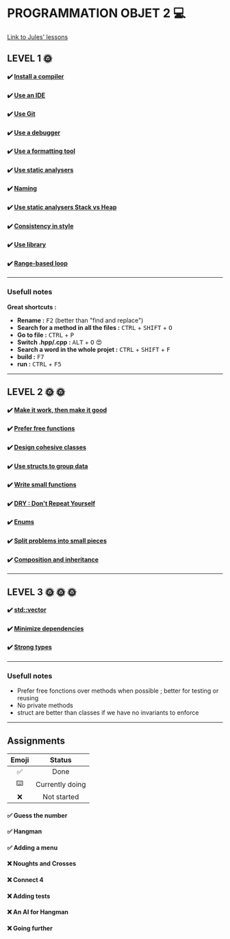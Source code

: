 # PROGRAMMATION OBJET 2 💻
[Link to Jules' lessons](https://julesfouchy.github.io/Learn--Clean-Code-With-Cpp/) 

## LEVEL 1 :sun_with_face:

#### :heavy_check_mark: [Install a compiler](https://julesfouchy.github.io/Learn--Clean-Code-With-Cpp/lessons/install-a-compiler/)

#### :heavy_check_mark: [Use an IDE](https://julesfouchy.github.io/Learn--Clean-Code-With-Cpp/lessons/ide/)

#### :heavy_check_mark: [Use Git](https://julesfouchy.github.io/Learn--Clean-Code-With-Cpp/lessons/git/) 

#### :heavy_check_mark: [Use a debugger](https://julesfouchy.github.io/Learn--Clean-Code-With-Cpp/lessons/debugger/) 

#### :heavy_check_mark: [Use a formatting tool](https://julesfouchy.github.io/Learn--Clean-Code-With-Cpp/lessons/formatting-tool/) 

#### :heavy_check_mark: [Use static analysers](https://julesfouchy.github.io/Learn--Clean-Code-With-Cpp/lessons/static-analysers/) 

#### :heavy_check_mark: [Naming](https://julesfouchy.github.io/Learn--Clean-Code-With-Cpp/lessons/naming/) 

#### :heavy_check_mark: [Use static analysers Stack vs Heap](https://julesfouchy.github.io/Learn--Clean-Code-With-Cpp/lessons/stack-vs-heap/) 

#### :heavy_check_mark: [Consistency in style](https://julesfouchy.github.io/Learn--Clean-Code-With-Cpp/lessons/consistency-in-style/) 

#### :heavy_check_mark: [Use library](https://julesfouchy.github.io/Learn--Clean-Code-With-Cpp/lessons/use-libraries/)

#### :heavy_check_mark: [Range-based loop](https://julesfouchy.github.io/Learn--Clean-Code-With-Cpp/lessons/range-based-for-loop/)

---

### Usefull notes

**Great shortcuts :**
- **Rename :** <kbd>F2</kbd> (better than "find and replace")
- **Search for a method in all the files :** <kbd>CTRL</kbd> + <kbd>SHIFT</kbd> + <kbd>O</kbd> 
- **Go to file :** <kbd>CTRL</kbd> + <kbd>P</kbd> 
- **Switch .hpp/.cpp :** <kbd>ALT</kbd> + <kbd>O</kbd>  :heart_eyes:
- **Search a word in the whole projet :**  <kbd>CTRL</kbd> + <kbd>SHIFT</kbd> + <kbd>F</kbd>
- **build :** <kbd>F7</kbd>
- **run :** <kbd>CTRL</kbd> + <kbd>F5</kbd>

---

## LEVEL 2 :sun_with_face: :sun_with_face:

#### :heavy_check_mark: [Make it work, then make it good](https://julesfouchy.github.io/Learn--Clean-Code-With-Cpp/lessons/make-it-work-then-make-it-good/) 

#### :heavy_check_mark: [Prefer free functions](https://julesfouchy.github.io/Learn--Clean-Code-With-Cpp/lessons/prefer-free-functions/) 

#### :heavy_check_mark: [Design cohesive classes](https://julesfouchy.github.io/Learn--Clean-Code-With-Cpp/lessons/design-cohesive-classes/)

#### :heavy_check_mark: [Use structs to group data](https://julesfouchy.github.io/Learn--Clean-Code-With-Cpp/lessons/use-structs-to-group-data/) 

#### :heavy_check_mark: [Write small functions](https://julesfouchy.github.io/Learn--Clean-Code-With-Cpp/lessons/write-small-functions/) 

#### :heavy_check_mark: [DRY : Don't Repeat Yourself](https://julesfouchy.github.io/Learn--Clean-Code-With-Cpp/lessons/dry-dont-repeat-yourself/) 

#### :heavy_check_mark: [Enums](https://julesfouchy.github.io/Learn--Clean-Code-With-Cpp/lessons/enums/) 

#### :heavy_check_mark: [Split problems into small pieces](https://julesfouchy.github.io/Learn--Clean-Code-With-Cpp/lessons/split-problems-in-small-pieces/) 

#### :heavy_check_mark: [Composition and inheritance](https://julesfouchy.github.io/Learn--Clean-Code-With-Cpp/lessons/composition-over-inheritance/) 

---

## LEVEL 3 :sun_with_face: :sun_with_face: :sun_with_face:

#### :heavy_check_mark: [std::vector](https://julesfouchy.github.io/Learn--Clean-Code-With-Cpp/lessons/vector/)

#### :heavy_check_mark: [Minimize dependencies](https://julesfouchy.github.io/Learn--Clean-Code-With-Cpp/lessons/minimize-dependencies/)
#### :heavy_check_mark: [Strong types](https://julesfouchy.github.io/Learn--Clean-Code-With-Cpp/lessons/strong-types/)

---

### Usefull notes
- Prefer free fonctions over methods when possible ; better for testing or reusing
- No private methods
- struct are better than classes if we have no invariants to enforce

---
## Assignments

| Emoji               | Status          |
| :-----------------: |:---------------:|
| :white_check_mark:  | Done            |
| :keyboard:          | Currently doing |
| :x:                 | Not started     |

#### :white_check_mark: Guess the number

#### :white_check_mark: Hangman

#### :white_check_mark: Adding a menu

#### :x: Noughts and Crosses

#### :x: Connect 4

#### :x: Adding tests

#### :x: An AI for Hangman

#### :x: Going further
